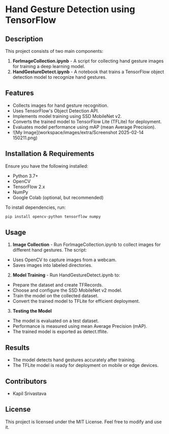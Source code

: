 # Hand Gesture Detection using TensorFlow

## Description
This project consists of two main components:
1. **ForImageCollection.ipynb** - A script for collecting hand gesture images for training a deep learning model.
2. **HandGestureDetect.ipynb** - A notebook that trains a TensorFlow object detection model to recognize hand gestures.

## Features
- Collects images for hand gesture recognition.
- Uses TensorFlow's Object Detection API.
- Implements model training using SSD MobileNet v2.
- Converts the trained model to TensorFlow Lite (TFLite) for deployment.
- Evaluates model performance using mAP (mean Average Precision).
- ![My Image](workspace/images/extra/Screenshot 2025-02-14 150211.png)

## Installation & Requirements
Ensure you have the following installed:
- Python 3.7+
- OpenCV
- TensorFlow 2.x
- NumPy
- Google Colab (optional, but recommended)

To install dependencies, run:
```bash
pip install opencv-python tensorflow numpy
```
## Usage
1. **Image Collection** - Run ForImageCollection.ipynb to collect images for different hand gestures. The script:
- Uses OpenCV to capture images from a webcam.
- Saves images into labeled directories.
  
2. **Model Training** - Run HandGestureDetect.ipynb to:
- Prepare the dataset and create TFRecords.
- Choose and configure the SSD MobileNet v2 model.
- Train the model on the collected dataset.
- Convert the trained model to TFLite for efficient deployment.
  
3. **Testing the Model**
- The model is evaluated on a test dataset.
- Performance is measured using mean Average Precision (mAP).
- The trained model is exported as detect.tflite.
  
## Results
- The model detects hand gestures accurately after training.
- The TFLite model is ready for deployment on mobile or edge devices.
  
## Contributors
- Kapil Srivastava 
  
## License
This project is licensed under the MIT License. Feel free to modify and use it.
